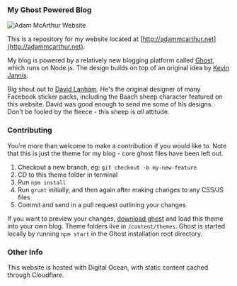 ### My Ghost Powered Blog

![Adam McArthur Website](http://imgkk.com/i/nrys.jpg "http://adammcarthur.net")

This is a repository for my website located at [http://adammcarthur.net](http://adammcarthur.net).

My blog is powered by a relatively new blogging platform called [Ghost](https://ghost.org), which runs on Node.js. The design builds on top of an original idea by [Kevin Jannis](http://www.kevinjannis.com).

Big shout out to [David Lanham](http://davidlanham.com). He's the original designer of many Facebook sticker packs, including the Baach sheep character featured on this website. David was good enough to send me some of his designs. Don't be fooled by the fleece - this sheep is *all* attitude.

### Contributing

You're more than welcome to make a contribution if you would like to. Note that this is just the theme for my blog - core ghost files have been left out.

1. Checkout a new branch, eg: `git checkout -b my-new-feature`
2. CD to this theme folder in terminal
3. Run `npm install`
4. Run `grunt` initially, and then again after making changes to any CSS/JS files
5. Commit and send in a pull request outlining your changes

If you want to preview your changes, [download ghost](https://ghost.org/download) and load this theme into your own blog. Theme folders live in `/content/themes`. Ghost is started locally by running `npm start` in the Ghost installation root directory.

### Other Info

This website is hosted with Digital Ocean, with static content cached through Cloudflare.